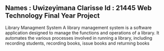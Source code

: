 Names : Uwizeyimana Clarisse
Id : 21445
Web Technology Final Year Project
-------------------------------------------

Library Managment System A library management system is a software application designed to manage the functions and operations of a library. It automates the various processes involved in running a library, including recording students, recording books, issue books and returning books

